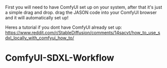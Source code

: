 First you will need to have ComfyUI set up on your system, after that it's just a simple drag and drop. drag the JASON code into your ComfyUI browser and it will automatically set up!

Heres a tutorial if you dont have ComfyUI already set up:
https://www.reddit.com/r/StableDiffusion/comments/14sacvt/how_to_use_sdxl_locally_with_comfyui_how_to/

# ComfyUI-SDXL-Workflow
